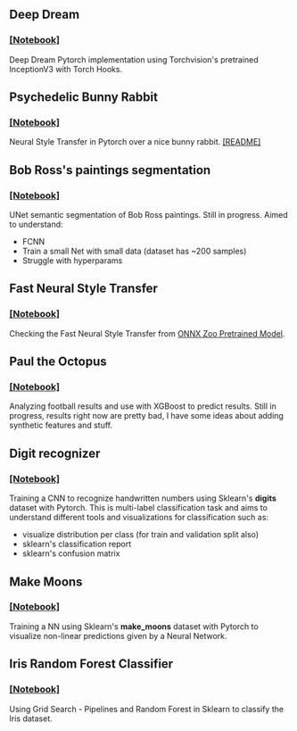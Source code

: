 ## Deep Dream
### [[Notebook]](DeepDream/DeepDream.ipynb)

Deep Dream Pytorch implementation using Torchvision's pretrained InceptionV3 with Torch Hooks.

## Psychedelic Bunny Rabbit
### [[Notebook]](PsychedelicBunnyRabbit/PsychedelicBunnyRabbit.ipynb)

Neural Style Transfer in Pytorch over a nice bunny rabbit. [[README]](PsychedelicBunnyRabbit/README.md)

## Bob Ross's paintings segmentation
### [[Notebook]](BobRoss/BobRoss.ipynb)


UNet semantic segmentation of Bob Ross paintings.
Still in progress. Aimed to understand:

- FCNN
- Train a small Net with small data (dataset has ~200 samples)
- Struggle with hyperparams

## Fast Neural Style Transfer
### [[Notebook]](FNST/FNST.ipynb)

Checking the Fast Neural Style Transfer from [ONNX Zoo Pretrained Model](https://github.com/onnx/models/tree/master/vision/style_transfer/fast_neural_style).

## Paul the Octopus
### [[Notebook]](PaulTheOctopus/PaulTheOctopus.ipynb)

Analyzing football results and use with XGBoost to predict results. Still in progress, results right now are pretty bad, I have some ideas about adding synthetic features and stuff. 

## Digit recognizer
### [[Notebook]](DigitRecognizer/DigitRecognizer.ipynb)

Training a CNN to recognize handwritten numbers using Sklearn's **digits** dataset with Pytorch. This is multi-label classification task and aims to understand different tools and visualizations for classification such as:

- visualize distribution per class (for train and validation split also)
- sklearn's classification report
- sklearn's confusion matrix

## Make Moons
### [[Notebook]](MakeMoons/MakeMoons.ipynb)

Training a NN using Sklearn's **make_moons** dataset with Pytorch to visualize non-linear predictions given by a Neural Network.

## Iris Random Forest Classifier
### [[Notebook]](IrisRandomForestClassifier/Iris.ipynb)

Using Grid Search - Pipelines and Random Forest in Sklearn to classify the Iris dataset.

